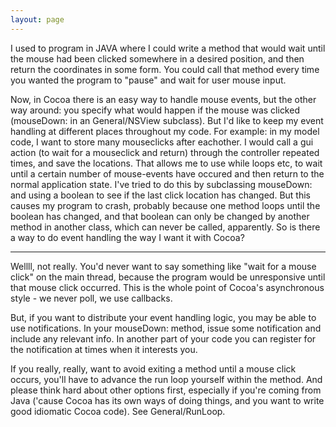 ```yaml
---
layout: page
---
```




I used to program in JAVA where I could write a method that would wait until the mouse had been clicked somewhere in a desired position, and then return the coordinates in some form.  You could call that method every time you wanted the program to "pause" and wait for user mouse input.

Now, in Cocoa there is an easy way to handle mouse events, but the other way around: you specify what would happen if the mouse was clicked (mouseDown: in an General/NSView subclass).  But I'd like to keep my event handling at different places throughout my code.  For example: in my model code, I want to store many mouseclicks after eachother.  I would call a gui action (to wait for a mouseclick and return) through the controller repeated times, and save the locations.  That allows me to use while loops etc, to wait until a certain number of mouse-events have occured and then return to the normal application state.
I've tried to do this by subclassing mouseDown: and using a boolean to see if the last click location has changed.  But this causes my program to crash, probably because one method loops until the boolean has changed, and that boolean can only be changed by another method in another class, which can never be called, apparently.
So is there a way to do event handling the way I want it with Cocoa?

----

Wellll, not really.  You'd never want to say something like "wait for a mouse click" on the main thread, because the program would be unresponsive until that mouse click occurred.  This is the whole point of Cocoa's asynchronous style - we never poll, we use callbacks.  

But, if you want to distribute your event handling logic, you may be able to use notifications.  In your mouseDown: method, issue some notification and include any relevant info.  In another part of your code you can register for the notification at times when it interests you.

If you really, really, want to avoid exiting a method until a mouse click occurs, you'll have to advance the run loop yourself within the method.  And please think hard about other options first, especially if you're coming from Java ('cause Cocoa has its own ways of doing things, and you want to write good idiomatic Cocoa code).  See General/RunLoop.